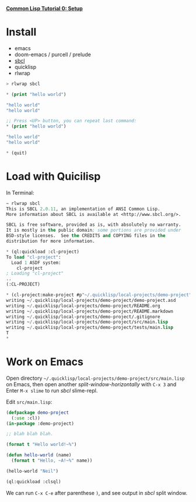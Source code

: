 **[Common Lisp Tutorial 0: Setup](https://www.youtube.com/watch?v=xyXDE5gP2QI&list=PLCpux10P7KDKPb4eI5b_qSnQaY1ePGKGK)**

# Install
- emacs
- doom-emacs / purcell / prelude
- [sbcl](http://sbcl.org/)
- quicklisp
- rlwrap


``` lisp
> rlwrap sbcl

* (print "hello world")

"hello world"
"hello world"

;; Press <UP> button, you can repeat last command:
* (print "hello world")

"hello world"
"hello world"

* (quit)
```

# Load with Quicilisp
In Terminal:
``` lisp
~ rlwrap sbcl
This is SBCL 2.0.11, an implementation of ANSI Common Lisp.
More information about SBCL is available at <http://www.sbcl.org/>.

SBCL is free software, provided as is, with absolutely no warranty.
It is mostly in the public domain; some portions are provided under
BSD-style licenses.  See the CREDITS and COPYING files in the
distribution for more information.

* (ql:quickload :cl-project)
To load "cl-project":
  Load 1 ASDF system:
    cl-project
; Loading "cl-project"
..
(:CL-PROJECT)

* (cl-project:make-project #p"~/.quicklisp/local-projects/demo-project")
writing ~/.quicklisp/local-projects/demo-project/demo-project.asd
writing ~/.quicklisp/local-projects/demo-project/README.org
writing ~/.quicklisp/local-projects/demo-project/README.markdown
writing ~/.quicklisp/local-projects/demo-project/.gitignore
writing ~/.quicklisp/local-projects/demo-project/src/main.lisp
writing ~/.quicklisp/local-projects/demo-project/tests/main.lisp
T
*
```

# Work on Emacs
Open directory `~/.quicklisp/local-projects/demo-project/src/main.lisp` on Emacs, then open another *split-window-horizontally* with `C-x 3` and Enter `M-x slime` to run *sbcl* slime-repl.

Edit `src/main.lisp`:
``` lisp
(defpackage demo-project
  (:use :cl))
(in-package :demo-project)

;; blah blah blah.

(format t "Hello world!~%")

(defun hello-world (name)
  (format t "Hello, ~A!~%" name))

(hello-world "Neil")

(ql:quickload :clsql)
```

We can run `C-x C-e` after parenthese `)`, and see output in *sbcl* split window.
